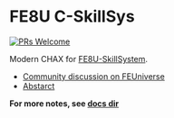 # FE8U C-SkillSys

[![PRs Welcome](https://img.shields.io/badge/PRs-welcome-brightgreen.svg?style=flat-square)](https://makeapullrequest.com)

Modern CHAX for [FE8U-SkillSystem](https://github.com/FireEmblemUniverse/fe8u-cskillsys).

- [Community discussion on FEUniverse](https://feuniverse.us/t/fe8-modern-c-skillsystem-release/24614)
- [Abstarct](./docs/Abstract.md)

**For more notes, see [docs dir](./docs/)**
